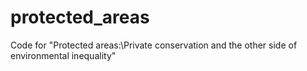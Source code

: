 # protected_areas
Code for "Protected areas:\\Private conservation and the other side of environmental inequality"
